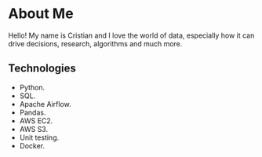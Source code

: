 # About Me

Hello! My name is Cristian and I love the world of data, especially how it can drive decisions, research, algorithms and much more.


## Technologies
- Python.
- SQL.
- Apache Airflow.
- Pandas.
- AWS EC2.
- AWS S3.
- Unit testing.
- Docker.
